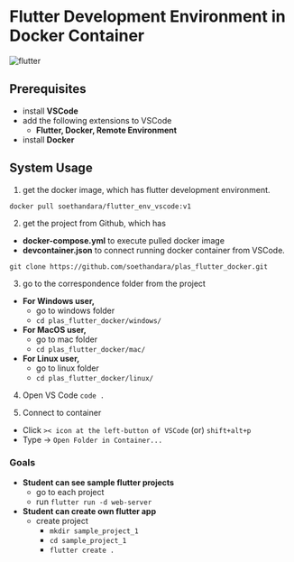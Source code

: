 # Flutter Development Environment in Docker Container
![flutter](https://github.com/soethandara/plas_flutter_docker/assets/148550611/26af9f16-4306-47be-ac17-36ad895f4185)

## Prerequisites 
- install **VSCode**
- add the following extensions to VSCode
  - **Flutter, Docker, Remote Environment**
- install **Docker**
  
## System Usage
1. get the docker image, which has flutter development environment. 
```
docker pull soethandara/flutter_env_vscode:v1
```

2. get the project from Github, which has
- **docker-compose.yml** to execute pulled docker image
- **devcontainer.json** to connect running docker container from VSCode.
```
git clone https://github.com/soethandara/plas_flutter_docker.git
```

3. go to the correspondence folder from the project
- **For Windows user,**
  - go to windows folder
  - ```cd plas_flutter_docker/windows/```
- **For MacOS user,**
  - go to mac folder
  - ```cd plas_flutter_docker/mac/```
- **For Linux user,**
  - go to linux folder
  - ```cd plas_flutter_docker/linux/```

4. Open VS Code
```code .```

5. Connect to container
  - Click ```>< icon at the left-button of VSCode``` (or) ```shift+alt+p```
  - Type -> ```Open Folder in Container...```

### Goals
- **Student can see sample flutter projects**
  - go to each project
  - run ```flutter run -d web-server```
- **Student can create own flutter app**
  - create project
    - ```mkdir sample_project_1```
    - ```cd sample_project_1```
    - ```flutter create .```    

